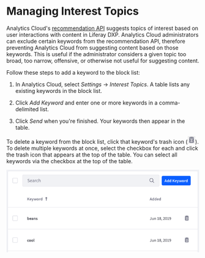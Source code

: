# Managing Interest Topics

Analytics Cloud's 
[recommendation API](https://github.com/liferay/liferay-docs/blob/7.1.x/discover/analytics-cloud/articles/04-analyzing-touchpoints/09-content-recommendation-api.markdown) 
suggests topics of interest based on user interactions with content in Liferay 
DXP. Analytics Cloud administrators can exclude certain keywords from the 
recommendation API, therefore preventing Analytics Cloud from suggesting content 
based on those keywords. This is useful if the administrator considers a given 
topic too broad, too narrow, offensive, or otherwise not useful for suggesting 
content. 

Follow these steps to add a keyword to the block list: 

1.  In Analytics Cloud, select *Settings* &rarr; *Interest Topics*. A table 
    lists any existing keywords in the block list. 

2.  Click *Add Keyword* and enter one or more keywords in a comma-delimited 
    list. 

3.  Click *Send* when you're finished. Your keywords then appear in the table. 

To delete a keyword from the block list, click that keyword's trash icon 
(![Trash](../../images/icon-trash.png)). 
To delete multiple keywords at once, select the checkbox for each and click the 
trash icon that appears at the top of the table. You can select all keywords via 
the checkbox at the top of the table. 

![Figure 1: Cool beans aren't allowed.](../../images/interest-topics.png)

